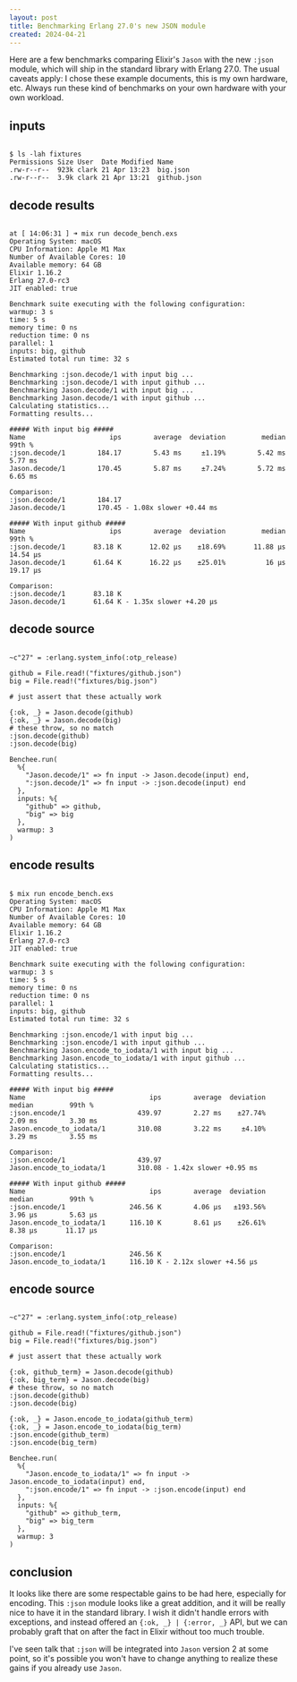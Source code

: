 ```yaml
---
layout: post
title: Benchmarking Erlang 27.0's new JSON module
created: 2024-04-21
---
```


Here are a few benchmarks comparing Elixir's `Jason` with the new `:json` module, which will ship in the standard library with Erlang 27.0. The usual caveats apply: I chose these example documents, this is my own hardware, etc.
Always run these kind of benchmarks on your own hardware with your own workload.


## inputs

<pre><code>
$ ls -lah fixtures
Permissions Size User  Date Modified Name
.rw-r--r--  923k clark 21 Apr 13:23  big.json
.rw-r--r--  3.9k clark 21 Apr 13:21  github.json
</code></pre>


## decode results

<pre><code>
at [ 14:06:31 ] ➜ mix run decode_bench.exs
Operating System: macOS
CPU Information: Apple M1 Max
Number of Available Cores: 10
Available memory: 64 GB
Elixir 1.16.2
Erlang 27.0-rc3
JIT enabled: true

Benchmark suite executing with the following configuration:
warmup: 3 s
time: 5 s
memory time: 0 ns
reduction time: 0 ns
parallel: 1
inputs: big, github
Estimated total run time: 32 s

Benchmarking :json.decode/1 with input big ...
Benchmarking :json.decode/1 with input github ...
Benchmarking Jason.decode/1 with input big ...
Benchmarking Jason.decode/1 with input github ...
Calculating statistics...
Formatting results...

##### With input big #####
Name                     ips        average  deviation         median         99th %
:json.decode/1        184.17        5.43 ms     ±1.19%        5.42 ms        5.77 ms
Jason.decode/1        170.45        5.87 ms     ±7.24%        5.72 ms        6.65 ms

Comparison:
:json.decode/1        184.17
Jason.decode/1        170.45 - 1.08x slower +0.44 ms

##### With input github #####
Name                     ips        average  deviation         median         99th %
:json.decode/1       83.18 K       12.02 μs    ±18.69%       11.88 μs       14.54 μs
Jason.decode/1       61.64 K       16.22 μs    ±25.01%          16 μs       19.17 μs

Comparison:
:json.decode/1       83.18 K
Jason.decode/1       61.64 K - 1.35x slower +4.20 μs
</code></pre>


## decode source

<pre><code>
~c"27" = :erlang.system_info(:otp_release)

github = File.read!("fixtures/github.json")
big = File.read!("fixtures/big.json")

# just assert that these actually work

{:ok, _} = Jason.decode(github)
{:ok, _} = Jason.decode(big)
# these throw, so no match
:json.decode(github)
:json.decode(big)

Benchee.run(
  %{
    "Jason.decode/1" => fn input -> Jason.decode(input) end,
    ":json.decode/1" => fn input -> :json.decode(input) end
  },
  inputs: %{
    "github" => github,
    "big" => big
  },
  warmup: 3
)
</code></pre>


## encode results

<pre><code>
$ mix run encode_bench.exs
Operating System: macOS
CPU Information: Apple M1 Max
Number of Available Cores: 10
Available memory: 64 GB
Elixir 1.16.2
Erlang 27.0-rc3
JIT enabled: true

Benchmark suite executing with the following configuration:
warmup: 3 s
time: 5 s
memory time: 0 ns
reduction time: 0 ns
parallel: 1
inputs: big, github
Estimated total run time: 32 s

Benchmarking :json.encode/1 with input big ...
Benchmarking :json.encode/1 with input github ...
Benchmarking Jason.encode_to_iodata/1 with input big ...
Benchmarking Jason.encode_to_iodata/1 with input github ...
Calculating statistics...
Formatting results...

##### With input big #####
Name                               ips        average  deviation         median         99th %
:json.encode/1                  439.97        2.27 ms    ±27.74%        2.09 ms        3.30 ms
Jason.encode_to_iodata/1        310.08        3.22 ms     ±4.10%        3.29 ms        3.55 ms

Comparison:
:json.encode/1                  439.97
Jason.encode_to_iodata/1        310.08 - 1.42x slower +0.95 ms

##### With input github #####
Name                               ips        average  deviation         median         99th %
:json.encode/1                246.56 K        4.06 μs   ±193.56%        3.96 μs        5.63 μs
Jason.encode_to_iodata/1      116.10 K        8.61 μs    ±26.61%        8.38 μs       11.17 μs

Comparison:
:json.encode/1                246.56 K
Jason.encode_to_iodata/1      116.10 K - 2.12x slower +4.56 μs
</code></pre>


## encode source

<pre><code>
~c"27" = :erlang.system_info(:otp_release)

github = File.read!("fixtures/github.json")
big = File.read!("fixtures/big.json")

# just assert that these actually work

{:ok, github_term} = Jason.decode(github)
{:ok, big_term} = Jason.decode(big)
# these throw, so no match
:json.decode(github)
:json.decode(big)

{:ok, _} = Jason.encode_to_iodata(github_term)
{:ok, _} = Jason.encode_to_iodata(big_term)
:json.encode(github_term)
:json.encode(big_term)

Benchee.run(
  %{
    "Jason.encode_to_iodata/1" => fn input -> Jason.encode_to_iodata(input) end,
    ":json.encode/1" => fn input -> :json.encode(input) end
  },
  inputs: %{
    "github" => github_term,
    "big" => big_term
  },
  warmup: 3
)
</code></pre>


## conclusion

It looks like there are some respectable gains to be had here, especially for encoding.
This `:json` module looks like a great addition, and it will be really nice to have it in the standard library.
I wish it didn't handle errors with exceptions, and instead offered an `{:ok, _} | {:error, _}` API, but we can probably graft that on after the fact in Elixir without too much trouble.

I've seen talk that `:json` will be integrated into `Jason` version 2 at some point,
so it's possible you won't have to change anything to realize these gains if you already use `Jason`.


